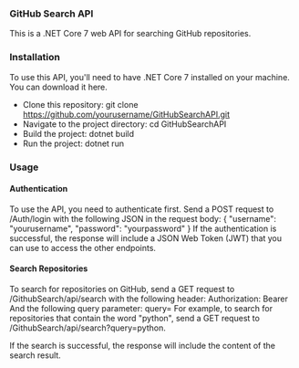 ### GitHub Search API
This is a .NET Core 7 web API for searching GitHub repositories.

### Installation
To use this API, you'll need to have .NET Core 7 installed on your machine. You can download it here.

- Clone this repository: git clone https://github.com/yourusername/GitHubSearchAPI.git
- Navigate to the project directory: cd GitHubSearchAPI
- Build the project: dotnet build
- Run the project: dotnet run

### Usage
#### Authentication
To use the API, you need to authenticate first. Send a POST request to /Auth/login with the following JSON in the request body:
{
  "username": "yourusername",
  "password": "yourpassword"
}
If the authentication is successful, the response will include a JSON Web Token (JWT) that you can use to access the other endpoints.

#### Search Repositories
To search for repositories on GitHub, send a GET request to /GithubSearch/api/search with the following header:
Authorization: Bearer <your-JWT-token>
And the following query parameter: query=<your-query>
For example, to search for repositories that contain the word "python", send a GET request to /GithubSearch/api/search?query=python.

If the search is successful, the response will include the content of the search result.


